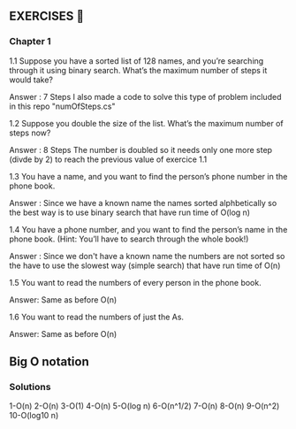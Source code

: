 <h2>EXERCISES 📝</h2>

<h3>Chapter 1</h3>

1.1 Suppose you have a sorted list of 128 names, and you’re searching 
through it using binary search. What’s the maximum number of 
steps it would take?

Answer : 7 Steps 
I also made a code to solve this type of problem included in this repo "numOfSteps.cs"

1.2 Suppose you double the size of the list. What’s the maximum 
number of steps now?

Answer : 8 Steps 
The number is doubled so it needs only one more step (divde by 2) to reach the previous value of exercice 1.1

1.3   You have a name, and you want to find the person’s phone number 
in the phone book. 

Answer : Since we have a known name the names sorted alphbetically so the best way is to use binary search that have run time of O(log n)

1.4   You have a phone number, and you want to find the person’s name 
in the phone book. (Hint: You’ll have to search through the whole 
book!)

Answer : Since we don't have a known name the numbers are not sorted so the have to use the slowest way (simple search) that have run time of O(n)

1.5   You want to read the numbers of every person in the phone book.

Answer: Same as before O(n)

 1.6 You want to read the numbers of just the As. 

Answer: Same as before O(n)



<h2>Big O notation</h2>
<h3>Solutions</h3>

1-O(n)
2-O(n)
3-O(1)
4-O(n)
5-O(log n)
6-O(n^1/2)
7-O(n)
8-O(n)
9-O(n^2)
10-O(log10 n)


